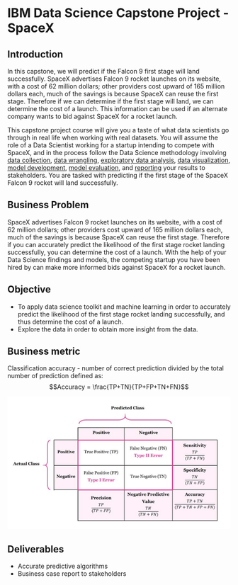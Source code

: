 # IBM Data Science Capstone Project - SpaceX

## Introduction

In this capstone, we will predict if the Falcon 9 first stage will land successfully. SpaceX advertises Falcon 9 rocket launches on its website, with a cost of 62 million dollars; other providers cost upward of 165 million dollars each, much of the savings is because SpaceX can reuse the first stage. Therefore if we can determine if the first stage will land, we can determine the cost of a launch. This information can be used if an alternate company wants to bid against SpaceX for a rocket launch. 

This capstone project course will give you a taste of what data scientists go through in real life when working with real datasets. You will assume the role of a Data Scientist working for a startup intending to compete with SpaceX, and in the process follow the Data Science methodology involving [data collection](https://github.com/Shalinikashyap0108/IBM_SpaceX_Capstone_Project/blob/main/Data%20Collection%20API.ipynb), [data wrangling](https://github.com/Shalinikashyap0108/IBM_SpaceX_Capstone_Project/blob/main/Data%20Wrangling.ipynb), [exploratory data analysis](https://github.com/Shalinikashyap0108/IBM_SpaceX_Capstone_Project/blob/main/EDA%20with%20SQL.ipynb), [data visualization](https://github.com/Shalinikashyap0108/IBM_SpaceX_Capstone_Project/blob/main/EDA%20with%20Data%20Visualization.ipynb), [model development](https://github.com/Shalinikashyap0108/IBM_SpaceX_Capstone_Project/blob/main/Machine%20Learning%20Prediction.ipynb), [model evaluation](https://github.com/Shalinikashyap0108/IBM_SpaceX_Capstone_Project/blob/main/Machine%20Learning%20Prediction.ipynb), and [reporting](https://github.com/Shalinikashyap0108/IBM_SpaceX_Capstone_Project/blob/main/DS-Capstone-Presentation.pdf) your results to stakeholders. You are tasked with predicting if the first stage of the SpaceX Falcon 9 rocket will land successfully. 

## Business Problem
SpaceX advertises Falcon 9 rocket launches on its website, with a cost of 62 million dollars; other providers cost upward of 165 million dollars each, much of the savings is because SpaceX can reuse the first stage. Therefore if you can accurately predict the likelihood of the first stage rocket landing successfully, you can determine the cost of a launch. With the help of your Data Science findings and models, the competing startup you have been hired by can make more informed bids against SpaceX for a rocket launch. 

## Objective
- To apply data science toolkit and machine learning in order to accurately predict the likelihood of the first stage rocket landing successfully, and thus determine the cost of a launch.
- Explore the data in order to obtain more insight from the data.

## Business metric
Classification accuracy - number of correct prediction divided by the total number of prediction defined as:
$$Accuracy = \frac{TP+TN}{TP+FP+TN+FN}$$

![Confusion matrix](https://github.com/Shalinikashyap0108/IBM_SpaceX_Capstone_Project/blob/main/Plots/Confusion%20matrix.PNG)

## Deliverables
- Accurate predictive algorithms
- Business case report to stakeholders


